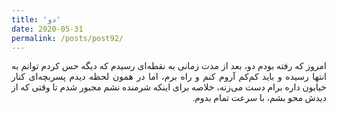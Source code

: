 ```yaml
---
title: 'دو'
date: 2020-05-31
permalink: /posts/post92/
---
```

<div align="justify" dir="rtl" style="font-family:vazir;">

امروز که رفته بودم دو، بعد از مدت زمانی به نقطه‌ای رسیدم که دیگه حس کردم توانم به انتها رسیده و باید کم‌کم آروم کنم و راه برم، اما در همون لحظه دیدم پسربچه‌ای کنار خیابون داره برام دست می‌زنه، خلاصه برای اینکه شرمنده نشم مجبور شدم تا وقتی که از دیدش محو بشم، با سرعت تمام بدوم.

</div>
